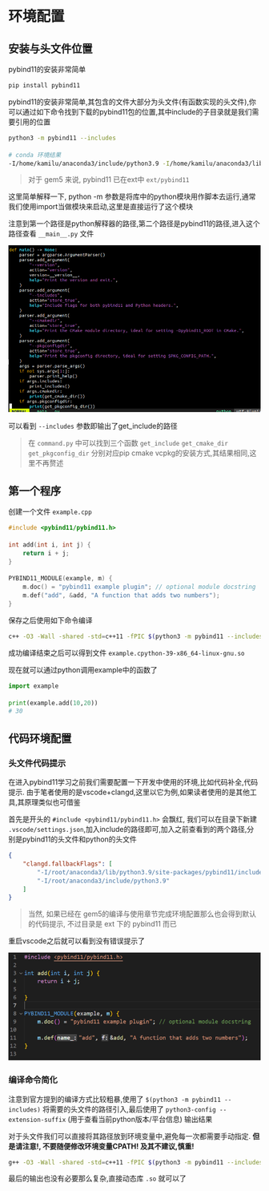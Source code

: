 # 环境配置

## 安装与头文件位置

pybind11的安装非常简单

```bash
pip install pybind11
```

pybind11的安装非常简单,其包含的文件大部分为头文件(有函数实现的头文件),你可以通过如下命令找到下载的pybind11包的位置,其中include的子目录就是我们需要引用的位置

```bash
python3 -m pybind11 --includes

# conda 环境结果
-I/home/kamilu/anaconda3/include/python3.9 -I/home/kamilu/anaconda3/lib/python3.9/site-packages/pybind11/include
```

> 对于 gem5 来说, pybind11 已在ext中 `ext/pybind11`

这里简单解释一下, python -m 参数是将库中的python模块用作脚本去运行,通常我们使用import当做模块来启动,这里是直接运行了这个模块

注意到第一个路径是python解释器的路径,第二个路径是pybind11的路径,进入这个路径查看 `__main__.py` 文件

![20230331093708](https://raw.githubusercontent.com/learner-lu/picbed/master/20230331093708.png)

可以看到 `--includes` 参数即输出了get_include的路径

> 在 `command.py` 中可以找到三个函数 `get_include` `get_cmake_dir` `get_pkgconfig_dir` 分别对应pip cmake vcpkg的安装方式,其结果相同,这里不再赘述

## 第一个程序

创建一个文件 `example.cpp`

```cpp
#include <pybind11/pybind11.h>

int add(int i, int j) {
    return i + j;
}

PYBIND11_MODULE(example, m) {
    m.doc() = "pybind11 example plugin"; // optional module docstring
    m.def("add", &add, "A function that adds two numbers");
}
```

保存之后使用如下命令编译

```bash
c++ -O3 -Wall -shared -std=c++11 -fPIC $(python3 -m pybind11 --includes) example.cpp -o example$(python3-config --extension-suffix)
```

成功编译结束之后可以得到文件 `example.cpython-39-x86_64-linux-gnu.so`

现在就可以通过python调用example中的函数了

```python
import example

print(example.add(10,20))
# 30
```

## 代码环境配置

### 头文件代码提示

在进入pybind11学习之前我们需要配置一下开发中使用的环境,比如代码补全,代码提示. 由于笔者使用的是vscode+clangd,这里以它为例,如果读者使用的是其他工具,其原理类似也可借鉴

首先是开头的 `#include <pybind11/pybind11.h>` 会飘红, 我们可以在目录下新建 `.vscode/settings.json`,加入include的路径即可,加入之前查看到的两个路径,分别是pybind11的头文件和python的头文件

```json
{
    "clangd.fallbackFlags": [
        "-I/root/anaconda3/lib/python3.9/site-packages/pybind11/include",
        "-I/root/anaconda3/include/python3.9"
    ]
}
```

> 当然, 如果已经在 gem5的编译与使用章节完成环境配置那么也会得到默认的代码提示, 不过目录是 ext 下的 pybind11 而已

重启vscode之后就可以看到没有错误提示了

![20221116155240](https://raw.githubusercontent.com/learner-lu/picbed/master/20221116155240.png)

### 编译命令简化

注意到官方提到的编译方式比较粗暴,使用了 `$(python3 -m pybind11 --includes)` 将需要的头文件的路径引入,最后使用了 `python3-config --extension-suffix` (用于查看当前python版本/平台信息) 输出结果

对于头文件我们可以直接将其路径放到环境变量中,避免每一次都需要手动指定. **但是请注意!, 不要随便修改环境变量CPATH! 及其不建议,慎重!**

```bash
g++ -O3 -Wall -shared -std=c++11 -fPIC $(python3 -m pybind11 --includes) example.cpp -o example.so
```

最后的输出也没有必要那么复杂,直接动态库 `.so` 就可以了